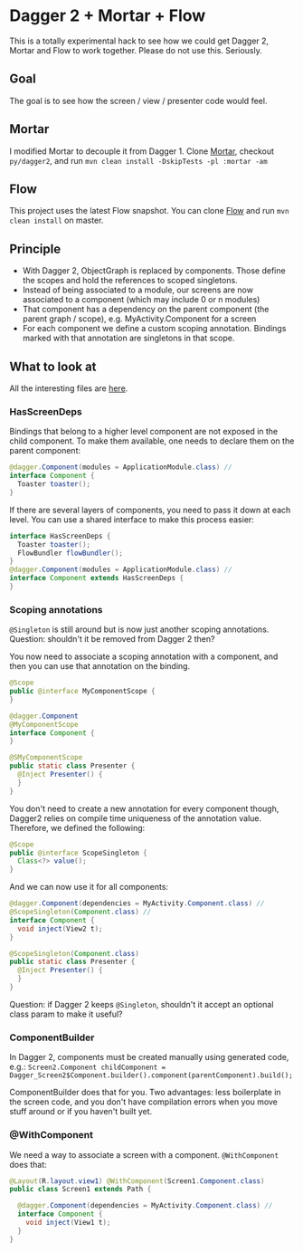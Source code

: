 # Dagger 2 + Mortar + Flow

This is a totally experimental hack to see how we could get Dagger 2, Mortar and Flow to work together. Please do not use this. Seriously.

## Goal

The goal is to see how the screen / view / presenter code would feel.

## Mortar

I modified Mortar to decouple it from Dagger 1. Clone [Mortar](https://github.com/square/mortar), checkout `py/dagger2`, and run `mvn clean install -DskipTests -pl :mortar -am`

## Flow

This project uses the latest Flow snapshot. You can clone [Flow](https://github.com/square/flow) and run `mvn clean install` on master.

## Principle

* With Dagger 2, ObjectGraph is replaced by components. Those define the scopes and hold the references to scoped singletons.
* Instead of being associated to a module, our screens are now associated to a component (which may include 0 or n modules)
* That component has a dependency on the parent component (the parent graph / scope), e.g. MyActivity.Component for a screen
* For each component we define a custom scoping annotation. Bindings marked with that annotation are singletons in that scope.

## What to look at

All the interesting files are [here](https://github.com/pyricau/dagger2-mortar-flow-experiment/tree/master/app/src/main/java/dagger/demo).

### HasScreenDeps

Bindings that belong to a higher level component are not exposed in the child component. To make them available, one needs to declare them on the parent component:

```java
@dagger.Component(modules = ApplicationModule.class) //
interface Component {
  Toaster toaster();
}
```

If there are several layers of components, you need to pass it down at each level. You can use a shared interface to make this process easier:

```java
interface HasScreenDeps {
  Toaster toaster();
  FlowBundler flowBundler();
}
@dagger.Component(modules = ApplicationModule.class) //
interface Component extends HasScreenDeps {
}
```

### Scoping annotations

`@Singleton` is still around but is now just another scoping annotations. Question: shouldn't it be removed from Dagger 2 then?

You now need to associate a scoping annotation with a component, and then you can use that annotation on the binding.

```java
@Scope
public @interface MyComponentScope {
}

@dagger.Component
@MyComponentScope
interface Component {
}

@SMyComponentScope
public static class Presenter {
  @Inject Presenter() {
  }
}
```

You don't need to create a new annotation for every component though, Dagger2 relies on compile time uniqueness of the annotation value. Therefore, we defined the following:

```java
@Scope
public @interface ScopeSingleton {
  Class<?> value();
}
```

And we can now use it for all components:

```java
@dagger.Component(dependencies = MyActivity.Component.class) //
@ScopeSingleton(Component.class) //
interface Component {
  void inject(View2 t);
}

@ScopeSingleton(Component.class)
public static class Presenter {
  @Inject Presenter() {
  }
}
```

Question: if Dagger 2 keeps `@Singleton`, shouldn't it accept an optional class param to make it useful?

### ComponentBuilder

In Dagger 2, components must be created manually using generated code, e.g.: `Screen2.Component childComponent = Dagger_Screen2$Component.builder().component(parentComponent).build();`

ComponentBuilder does that for you. Two advantages: less boilerplate in the screen code, and you don't have compilation errors when you move stuff around or if you haven't built yet.

### @WithComponent

We need a way to associate a screen with a component. `@WithComponent` does that:

```java
@Layout(R.layout.view1) @WithComponent(Screen1.Component.class)
public class Screen1 extends Path {

  @dagger.Component(dependencies = MyActivity.Component.class) //
  interface Component {
    void inject(View1 t);
  }
}
```